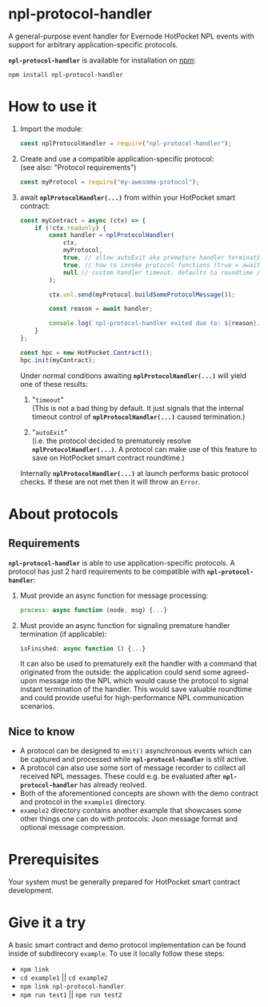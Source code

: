 # npl-protocol-handler

A general-purpose event handler for Evernode HotPocket NPL events with support for arbitrary application-specific protocols.

**`npl-protocol-handler`** is available for installation on [npm](https://www.npmjs.com/package/npl-protocol-handler):

```
npm install npl-protocol-handler
```

# How to use it

1. Import the module:

    ```javascript
    const nplProtocolHandler = require("npl-protocol-handler");
    ```

2. Create and use a compatible application-specific protocol:<br>(see also: "Protocol requirements")

    ```javascript
    const myProtocol = require("my-awesome-protocol");
    ```

3. await **`nplProtocolHandler(...)`** from within your HotPocket smart contract:

    ```javascript
    const myContract = async (ctx) => {
        if (!ctx.readonly) {
            const handler = nplProtocolHandler(
                ctx,
                myProtocol,
                true, // allow autoExit aka premature handler termination
                true, // how to invoke protocol functions (true = await)
                null // custom handler timeout. defaults to roundtime / 2
            );

            ctx.unl.send(myProtocol.buildSomeProtocolMessage());

            const reason = await handler;

            console.log(`npl-protocol-handler exited due to: ${reason}.`);
        }
    };

    const hpc = new HotPocket.Contract();
    hpc.init(myContract);
    ```

    Under normal conditions awaiting **`nplProtocolHandler(...)`** will yield one of these results:

    1. "`timeout`"<br>(This is not a bad thing by default. It just signals that the internal timeout control of **`nplProtocolHandler(...)`** caused termination.)

    2. "`autoExit`"<br>(i.e. the protocol decided to prematurely resolve **`nplProtocolHandler(...)`**. A protocol can make use of this feature to save on HotPocket smart contract roundtime.)

    Internally **`nplProtocolHandler(...)`** at launch performs basic protocol checks. If these are not met then it will throw an `Error`.

# About protocols

## Requirements

**`npl-protocol-handler`** is able to use application-specific protocols. A protocol has just 2 hard requirements to be compatible with **`npl-protocol-handler`**:

1. Must provide an async function for message processing:

    ```javascript
    process: async function (node, msg) {...}
    ```

2. Must provide an async function for signaling premature handler termination (if applicable):

    ```javascript
    isFinished: async function () {...}
    ```

    It can also be used to prematurely exit the handler with a command that originated from the outside: the application could send some agreed-upon message into the NPL which would cause the protocol to signal instant termination of the handler. This would save valuable roundtime and could provide useful for high-performance NPL communication scenarios.

## Nice to know

-   A protocol can be designed to `emit()` asynchronous events which can be captured and processed while **`npl-protocol-handler`** is still active.
-   A protocol can also use some sort of message recorder to collect all received NPL messages. These could e.g. be evaluated after **`npl-protocol-handler`** has already reolved.
-   Both of the aforementioned concepts are shown with the demo contract and protocol in the `example1` directory.
-   `example2` directory contains another example that showcases some other things one can do with protocols: Json message format and optional message compression.

# Prerequisites

Your system must be generally prepared for HotPocket smart contract development.

# Give it a try

A basic smart contract and demo protocol implementation can be found inside of subdirecory `example`. To use it locally follow these steps:

-   `npm link`
-   `cd example1` || `cd example2`
-   `npm link npl-protocol-handler`
-   `npm run test1` || `npm run test2`
